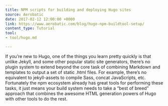 ```yaml
---
title: NPM scripts for building and deploying Hugo sites
source: Aerobatic
date: 2017-02-12 12:00:00 +0000
link: https://www.aerobatic.com/blog/hugo-npm-buildtool-setup/
content_type: Tutorial
tool:
- tool/hugo.md

---
```

If you’re new to Hugo, one of the things you learn pretty quickly is that unlike Jekyll, and some other popular static site generators, there’s no plugin system to extend beyond the core task of combining Markdown and templates to output a set of static .html files. For example, there’s no equivalent to jekyll-assets to compile Sass, concat JavaScripts, etc. Fortunately the npm ecosystem already has great tools for performing these tasks, it just means your build system needs to take a “best of breed” approach that combines the awesome HTML generation powers of Hugo with other tools to do the rest.
